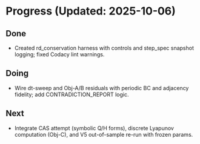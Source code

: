 # Progress (Updated: 2025-10-06)

## Done

- Created rd_conservation harness with controls and step_spec snapshot logging; fixed Codacy lint warnings.

## Doing

- Wire dt-sweep and Obj-A/B residuals with periodic BC and adjacency fidelity; add CONTRADICTION_REPORT logic.

## Next

- Integrate CAS attempt (symbolic Q/H forms), discrete Lyapunov computation (Obj-C), and V5 out-of-sample re-run with frozen params.

